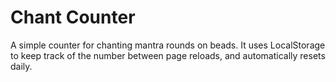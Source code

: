 # Chant Counter
A simple counter for chanting mantra rounds on beads.  It uses LocalStorage to keep track of the number between page reloads, and automatically resets daily.
